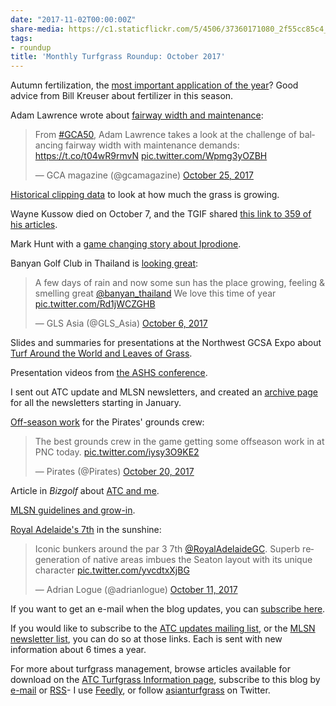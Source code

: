 ```yaml
---
date: "2017-11-02T00:00:00Z"
share-media: https://c1.staticflickr.com/5/4506/37360171080_2f55cc85c4_b_d.jpg
tags:
- roundup
title: 'Monthly Turfgrass Roundup: October 2017'
---
```


Autumn fertilization, the [most important application of the year](http://www.asianturfgrass.com/2017-10-10-this-is-the-time-of-year-when/)? Good advice from Bill Kreuser about fertilizer in this season.

Adam Lawrence wrote about [fairway width and maintenance](https://twitter.com/gcamagazine/status/923137625837498368):

<blockquote class="twitter-tweet" data-lang="en"><p lang="en" dir="ltr">From <a href="https://twitter.com/hashtag/GCA50?src=hash&amp;ref_src=twsrc%5Etfw">#GCA50</a>, Adam Lawrence takes a look at the challenge of balancing fairway width with maintenance demands: <a href="https://t.co/t04wR9rmvN">https://t.co/t04wR9rmvN</a> <a href="https://t.co/Wpmg3yOZBH">pic.twitter.com/Wpmg3yOZBH</a></p>&mdash; GCA magazine (@gcamagazine) <a href="https://twitter.com/gcamagazine/status/923137625837498368?ref_src=twsrc%5Etfw">October 25, 2017</a></blockquote>
<script async src="https://platform.twitter.com/widgets.js" charset="utf-8"></script>

[Historical clipping data](http://www.asianturfgrass.com/2017-10-13-clipping-vol-avg/) to look at how much the grass is growing.

Wayne Kussow died on October 7, and the TGIF shared [this link to 359 of his articles](https://tic.msu.edu/tgif/flink?BORA=kussow). 

Mark Hunt with a [game changing story about Iprodione](http://weather.headlandamenity.com/2017/10/october-23rd/).

Banyan Golf Club in Thailand is [looking great](https://twitter.com/GLS_Asia/status/916186330341580800):

<blockquote class="twitter-tweet" data-lang="en"><p lang="en" dir="ltr">A few days of rain and now some sun has the place growing, feeling &amp; smelling great <a href="https://twitter.com/banyan_thailand?ref_src=twsrc%5Etfw">@banyan_thailand</a> We love this time of year <a href="https://t.co/Rd1jWCZGHB">pic.twitter.com/Rd1jWCZGHB</a></p>&mdash; GLS Asia (@GLS_Asia) <a href="https://twitter.com/GLS_Asia/status/916186330341580800?ref_src=twsrc%5Etfw">October 6, 2017</a></blockquote>
<script async src="https://platform.twitter.com/widgets.js" charset="utf-8"></script>

Slides and summaries for presentations at the Northwest GCSA Expo about [Turf Around the World and Leaves of Grass](http://www.asianturfgrass.com/2017-10-19-northwest-gcsa-presentations/).

Presentation videos from [the ASHS conference](http://www.asianturfgrass.com/2017-10-21-recorded-presentation-about-3-species-central-thailand/).

I sent out ATC update and MLSN newsletters, and created an [archive page](http://www.asianturfgrass.com/archive/) for all the newsletters starting in January.

[Off-season work](https://twitter.com/Pirates/status/921405820151181312) for the Pirates' grounds crew:

<blockquote class="twitter-tweet" data-lang="en"><p lang="en" dir="ltr">The best grounds crew in the game getting some offseason work in at PNC today. <a href="https://t.co/iysy3O9KE2">pic.twitter.com/iysy3O9KE2</a></p>&mdash; Pirates (@Pirates) <a href="https://twitter.com/Pirates/status/921405820151181312?ref_src=twsrc%5Etfw">October 20, 2017</a></blockquote>
<script async src="https://platform.twitter.com/widgets.js" charset="utf-8"></script>


Article in *Bizgolf* about [ATC and me](http://www.asianturfgrass.com/2017-10-23-bizgolf-cover-article/).

[MLSN guidelines and grow-in](http://www.asianturfgrass.com/2017-10-29-mlsn-growing-in-a-new-course/).

[Royal Adelaide's 7th](https://twitter.com/adrianlogue/status/918085876126588928) in the sunshine:

<blockquote class="twitter-tweet" data-lang="en"><p lang="en" dir="ltr">Iconic bunkers around the par 3 7th <a href="https://twitter.com/RoyalAdelaideGC?ref_src=twsrc%5Etfw">@RoyalAdelaideGC</a>. Superb regeneration of native areas imbues the Seaton layout with its unique character <a href="https://t.co/yvcdtxXjBG">pic.twitter.com/yvcdtxXjBG</a></p>&mdash; Adrian Logue (@adrianlogue) <a href="https://twitter.com/adrianlogue/status/918085876126588928?ref_src=twsrc%5Etfw">October 11, 2017</a></blockquote>
<script async src="https://platform.twitter.com/widgets.js" charset="utf-8"></script>

If you want to get an e-mail when the blog updates, you can [subscribe here](http://www.subscribepage.com/atc_blog_email).

If you would like to subscribe to the [ATC updates mailing list](http://www.subscribepage.com/atcupdate), or the [MLSN newsletter list](http://www.subscribepage.com/mlsn), you can do so at those links. Each is sent with new information about 6 times a year. 

For more about turfgrass management, browse articles available for download on the [ATC Turfgrass Information page](http://www.micahwoods.typepad.com/test_static/turf-information.html), subscribe to this blog by [e-mail](http://www.subscribepage.com/atc_blog_email) or [RSS](http://www.asianturfgrass.com/feed.xml)- I use [Feedly](http://cloud.feedly.com/#welcome), or follow [asianturfgrass](https://twitter.com/asianturfgrass) on Twitter.

